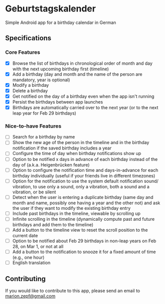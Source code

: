 # Geburtstagskalender
Simple Android app for a birthday calendar in German

## Specifications

### Core Features

- [x] Browse the list of birthdays in chronological order of month and day with the next upcoming birthday first (timeline)
- [x] Add a birthday (day and month and the name of the person are mandatory, year is optional)
- [x] Modify a birthday
- [x] Delete a birthday
- [x] Get notified on the day of a birthday even when the app isn't running
- [x] Persist the birthdays between app launches
- [x] Birthdays are automatically carried over to the next year (or to the next leap year for Feb 29 birthdays)

### Nice-to-have Features

- [ ] Search for a birthday by name
- [ ] Show the new age of the person in the timeline and in the birthday notification if the saved birthday includes a year
- [ ] Configure the time of day when birthday notifications show up
- [ ] Option to be notified x days in advance of each birthday instead of the day of (a.k.a. Heigenbrücken feature)
- [ ] Option to configure the notification time and days-in-advance for each birthday individually (useful if your friends live in different timezones)
- [ ] Option for the notification to use the system default notification sound/ vibration, to use only a sound, only a vibration, both a sound and a vibration, or be silent
- [ ] Detect when the user is entering a duplicate birthday (same day and month and name, possibly one having a year and the other not) and ask the user if they want to modify the existing birthday entry
- [ ] Include past birthdays in the timeline, viewable by scrolling up
- [ ] Infinite scrolling in the timeline (dynamically compute past and future birthdays and add them to the timeline)
- [ ] Add a button to the timeline view to reset the scroll position to the current date
- [ ] Option to be notified about Feb 29 birthdays in non-leap years on Feb 28, on Mar 1, or not at all
- [ ] Add a button to the notification to snooze it for a fixed amount of time (e.g., one hour)
- [ ] English translation

## Contributing

If you would like to contribute to this app, please send an email to marion.zepf@gmail.com
